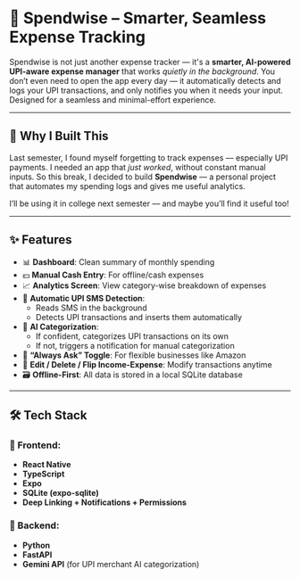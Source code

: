 # 💸 Spendwise – Smarter, Seamless Expense Tracking

Spendwise is not just another expense tracker — it's a **smarter, AI-powered UPI-aware expense manager** that works *quietly in the background*. You don’t even need to open the app every day — it automatically detects and logs your UPI transactions, and only notifies you when it needs your input. Designed for a seamless and minimal-effort experience.

---

## 🚀 Why I Built This

Last semester, I found myself forgetting to track expenses — especially UPI payments. I needed an app that *just worked*, without constant manual inputs. So this break, I decided to build **Spendwise** — a personal project that automates my spending logs and gives me useful analytics.

I’ll be using it in college next semester — and maybe you’ll find it useful too!

---

## ✨ Features

- 📊 **Dashboard**: Clean summary of monthly spending
- 💵 **Manual Cash Entry**: For offline/cash expenses
- 📈 **Analytics Screen**: View category-wise breakdown of expenses
- 🤖 **Automatic UPI SMS Detection**:
  - Reads SMS in the background
  - Detects UPI transactions and inserts them automatically
- 🧠 **AI Categorization**:
  - If confident, categorizes UPI transactions on its own
  - If not, triggers a notification for manual categorization
- 🔁 **“Always Ask” Toggle**: For flexible businesses like Amazon
- 🔄 **Edit / Delete / Flip Income-Expense**: Modify transactions anytime
- 🗃️ **Offline-First**: All data is stored in a local SQLite database

---

## 🛠 Tech Stack

### 📱 Frontend:
- **React Native**
- **TypeScript**
- **Expo**
- **SQLite (expo-sqlite)**
- **Deep Linking + Notifications + Permissions**

### 🧠 Backend:
- **Python**
- **FastAPI**
- **Gemini API** (for UPI merchant AI categorization)


